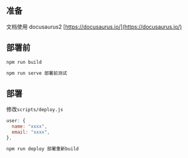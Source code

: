 ## 准备

文档使用 docusaurus2
[https://docusaurus.io/](https://docusaurus.io/)

## 部署前

```bash
npm run build

npm run serve 部署前测试
```

## 部署

修改`scripts/deploy.js`

```js
user: {
  name: "xxxx",
  email: "xxxx",
},
```

```bash
npm run deploy 部署重新build
```
